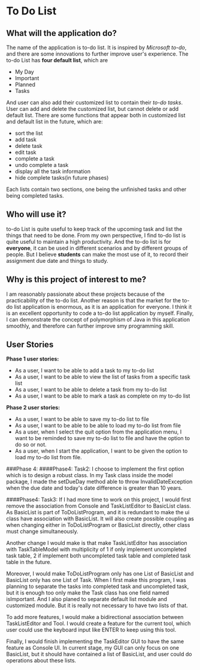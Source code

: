 # To Do List

## What will the application do?
The name of the application is to-do list. It is inspired by *Microsoft to-do*, and there are some innovations to further
improve user's experience. The to-do List has **four default list**, which are
 - My Day
 - Important
 - Planned 
 - Tasks

And user can also add their customized list to contain their *to-do tasks*. User can add and delete the customized list,
but cannot delete or add default list. There are some functions that appear both in customized list and default list in 
the future, which are:
- sort the list
- add task
- delete task
- edit task
- complete a task
- undo complete a task
- display all the task information
- hide complete tasks(in future phases)

Each lists contain two sections, one being the unfinished tasks and other being completed tasks.


## Who will use it?
to-do List is quite useful to keep track of the upcoming task and list the things that need to be done. 
From my own perspective, I find to-do list is quite useful to maintain a high productivity. 
And the to-do list is for **everyone**, it can be used in different scenarios and by different groups of people. 
But I believe **students** can make the most use of it, to record their assignment due date and things to study.


## Why is this project of interest to me?
I am reasonably passionate about these projects because of the practicability of the to-do list. Another reason is 
that the market for the to-do list application is enormous, as it is an application for everyone. 
I think it is an excellent opportunity to code a to-do list application by myself. Finally, 
I can demonstrate the concept of polymorphism of Java in this application smoothly, and therefore can further improve
 smy programming skill.  

## User Stories
**Phase 1 user stories:**
- As a user, I want to be able to add a task to my to-do list
- As a user, I want to be able to view the list of tasks from a specific task list
- As a user, I want to be able to delete a task from my to-do list
- As a user, I want to be able to mark a task as complete on my to-do list


**Phase 2 user stories:**
- As a user, I want to be able to save my to-do list to file
- As a user, I want to be able to be able to load my to-do list from file 
- As a user, when I select the quit option from the application menu, I want to be reminded to save my to-do list 
to file and have the option to do so or not.
- As a user, when I start the application, I want to be given the option to load my to-do list from file.

###Phase 4:
####Phase4: Task2:
I choose to implement the first option which is to design a robust class. In my Task class inside the model package, 
I made the setDueDay method able to throw InvalidDateException when the due date and today's date difference is
greater than 10 years.


####Phase4: Task3:
If I had more time to work on this project, I would first remove the association from Console and TaskListEditor to BasicList
class. As BasicList is part of ToDoListProgram, and it is redundant to make the ui class have association with BasicList.
It will also create possible coupling as when changing either in ToDoListProgram or BasicList directly, other class
must change simultaneously. 

Another change I would make is that make TaskListEditor has association with TaskTableModel with multiplicity of 
1 if only implement uncompleted task table, 2 if implement both uncompleted task table and completed task table in
the future.

Moreover, I would make ToDoListProgram only has one List of BasicList and BasicList only has one List of Task. When I 
first make this program, I was planning to separate the tasks into completed task and uncompleted task, but it is 
enough too only make the Task class has one field named isImportant. And I also planed to separate default list module 
and customized module. But it is really not necessary to have two lists of that.

To add more features, I would make a bidirectional association between TaskListEditor and Tool. I would create 
a feature for the current tool, which user could use the keyboard input like ENTER to keep using this tool.

Finally, I would finish implementing the TaskEditor GUI to have the same feature as Console UI. In current stage, my
GUI can only focus on one BasicList, but it should have contained a list of BasicList, and user could do operations 
about these lists.


















